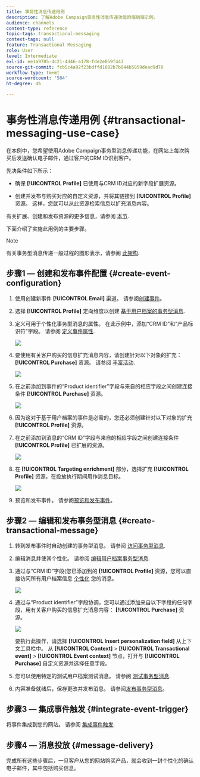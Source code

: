 ```yaml
---
title: 事务性消息传递用例
description: 了解Adobe Campaign事务性消息传递功能的端到端示例。
audience: channels
content-type: reference
topic-tags: transactional-messaging
context-tags: null
feature: Transactional Messaging
role: User
level: Intermediate
exl-id: ee1a9705-4c21-4d46-a178-fde2e059f443
source-git-commit: fcb5c4a92f23bdffd1082b7b044b5859dead9d70
workflow-type: tm+mt
source-wordcount: '504'
ht-degree: 4%

---
```


# 事务性消息传递用例 {#transactional-messaging-use-case}

在本例中，您希望使用Adobe Campaign事务型消息传递功能，在网站上每次购买后发送确认电子邮件，通过客户的CRM ID识别客户。

先决条件如下所示：

* 确保 **[!UICONTROL Profile]** 已使用与CRM ID对应的新字段扩展资源。

* 创建并发布与购买对应的自定义资源，并将其链接到 **[!UICONTROL Profile]** 资源。 这样，您就可以从此资源检索信息以扩充消息内容。

有关扩展、创建和发布资源的更多信息，请参阅 [本节](../../developing/using/key-steps-to-add-a-resource.md).

下面介绍了实施此用例的主要步骤。

>[!NOTE]
>
>有关事务型消息传递一般过程的图形表示，请参阅 [此架构](../../channels/using/getting-started-with-transactional-msg.md#key-steps).

## 步骤1 — 创建和发布事件配置 {#create-event-configuration}

1. 使用创建新事件 **[!UICONTROL Email]** 渠道。 请参阅[创建事件](../../channels/using/configuring-transactional-event.md#creating-an-event)。

1. 选择 **[!UICONTROL Profile]** 定向维度以创建 [基于用户档案的事务型消息](../../channels/using/configuring-transactional-event.md#profile-based-transactional-messages).

1. 定义可用于个性化事务型消息的属性。 在此示例中，添加“CRM ID”和“产品标识符”字段。 请参阅 [定义事件属性](../../channels/using/configuring-transactional-event.md#defining-the-event-attributes).

   ![](assets/message-center_usecase1.png)

1. 要使用有关客户购买的信息扩充消息内容，请创建针对以下对象的扩充： **[!UICONTROL Purchase]** 资源。 请参阅 [丰富活动](../../channels/using/configuring-transactional-event.md#enriching-the-transactional-message-content).

   ![](assets/message-center_usecase2.png)

1. 在之前添加到事件的“Product identifier”字段与来自的相应字段之间创建连接条件 **[!UICONTROL Purchase]** 资源。

   ![](assets/message-center_usecase3.png)

1. 因为这对于基于用户档案的事件是必需的，您还必须创建针对以下对象的扩充 **[!UICONTROL Profile]** 资源。

1. 在之前添加到消息的“CRM ID”字段与来自的相应字段之间创建连接条件 **[!UICONTROL Profile]** 已扩展的资源。 <!--What's the purpose to have created a CRM ID for this event and to have the CRM ID as a join condition? could it be any other field provided you created it in the event?-->

   ![](assets/message-center_usecase4.png)

1. 在 **[!UICONTROL Targeting enrichment]** 部分，选择扩充 **[!UICONTROL Profile]** 资源，在投放执行期间用作消息目标。

   ![](assets/message-center_usecase5.png)

1. 预览和发布事件。 请参阅[预览和发布事件](../../channels/using/publishing-transactional-event.md#previewing-and-publishing-the-event)。

## 步骤2 — 编辑和发布事务型消息 {#create-transactional-message}

1. 转到发布事件时自动创建的事务型消息。 请参阅 [访问事务型消息](../../channels/using/editing-transactional-message.md#accessing-transactional-messages).

1. 编辑消息并使其个性化。 请参阅 [编辑用户档案事务型消息](../../channels/using/editing-transactional-message.md#editing-profile-transactional-message).

1. 通过与“CRM ID”字段(您已添加到的 **[!UICONTROL Profile]** 资源，您可以直接访问所有用户档案信息 [个性化](../../designing/using/personalization.md#inserting-a-personalization-field) 您的消息。

   ![](assets/message-center_usecase6.png)

1. 通过与“Product identifier”字段协调，您可以通过添加来自以下字段的任何字段，用有关客户购买的信息扩充消息内容： **[!UICONTROL Purchase]** 资源。

   ![](assets/message-center_usecase7.png)

   要执行此操作，请选择 **[!UICONTROL Insert personalization field]** 从上下文工具栏中。 从 **[!UICONTROL Context]** > **[!UICONTROL Transactional event]** > **[!UICONTROL Event context]** 节点，打开与 **[!UICONTROL Purchase]** 自定义资源并选择任意字段。

1. 您可以使用特定的测试用户档案测试消息。 请参阅 [测试事务型消息](../../channels/using/testing-transactional-message.md#testing-a-transactional-message).

1. 内容准备就绪后，保存更改并发布消息。 请参阅[发布事务型消息](../../channels/using/publishing-transactional-message.md#publishing-a-transactional-message)。

## 步骤3 — 集成事件触发 {#integrate-event-trigger}

将事件集成到您的网站。 请参阅 [集成事件触发](../../channels/using/getting-started-with-transactional-msg.md#integrate-event-trigger).

## 步骤4 — 消息投放 {#message-delivery}

完成所有这些步骤后，一旦客户从您的网站购买产品，就会收到一封个性化的确认电子邮件，其中包括购买信息。
